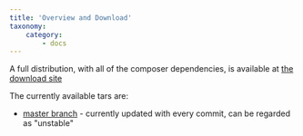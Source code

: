 ```yaml
---
title: 'Overview and Download'
taxonomy:
    category:
        - docs
---
```


A full distribution, with all of the composer dependencies, is available at 
[the download site](http://phpvms.net/downloads)

The currently available tars are:

- [master branch](http://phpvms.net/downloads/phpvms-7.0.0-master.tar.gz) - currently
updated with every commit, can be regarded as "unstable"